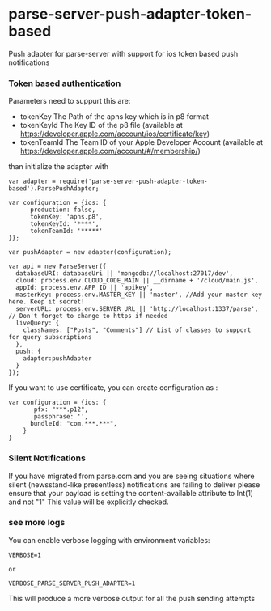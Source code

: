 # parse-server-push-adapter-token-based

Push adapter for parse-server with support for ios token based push notifications

### Token based authentication
Parameters need to suppurt this are: 
* tokenKey The Path of the apns key which is in p8 format
* tokenKeyId  The Key ID of the p8 file (available at https://developer.apple.com/account/ios/certificate/key)
* tokenTeamId The Team ID of your Apple Developer Account (available at https://developer.apple.com/account/#/membership/)

than initialize the adapter with 
```
var adapter = require('parse-server-push-adapter-token-based').ParsePushAdapter;

var configuration = {ios: {
      production: false,
      tokenKey: 'apns.p8', 
      tokenKeyId: '****', 
      tokenTeamId: '*****' 
}};

var pushAdapter = new adapter(configuration);

var api = new ParseServer({
  databaseURI: databaseUri || 'mongodb://localhost:27017/dev',
  cloud: process.env.CLOUD_CODE_MAIN || __dirname + '/cloud/main.js',
  appId: process.env.APP_ID || 'apikey',
  masterKey: process.env.MASTER_KEY || 'master', //Add your master key here. Keep it secret!
  serverURL: process.env.SERVER_URL || 'http://localhost:1337/parse',  // Don't forget to change to https if needed
  liveQuery: {
    classNames: ["Posts", "Comments"] // List of classes to support for query subscriptions
  },
  push: {
    adapter:pushAdapter
  }
});

```
If you want to use certificate, you can create configuration as :
```
var configuration = {ios: {
       pfx: "***.p12",
       passphrase: '',
      bundleId: "com.***.***",
    }
}
```


### Silent Notifications

If you have migrated from parse.com and you are seeing situations where silent (newsstand-like presentless) notifications are failing to deliver please ensure that your payload is setting the content-available attribute to Int(1) and not "1" This value will be explicitly checked.

### see more logs

You can enable verbose logging with environment variables:

```
VERBOSE=1

or 

VERBOSE_PARSE_SERVER_PUSH_ADAPTER=1
```

This will produce a more verbose output for all the push sending attempts
